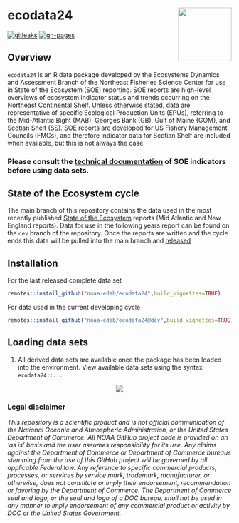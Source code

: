 
<!-- README.md is generated from README.Rmd. Please edit that file -->

# ecodata24 <img src="man/figures/ecodata24_logo.png" align="right" width="120" />

<!-- badges: start -->

[![gitleaks](https://github.com/NOAA-EDAB/ecodata24/actions/workflows/secretScan.yml/badge.svg)](https://github.com/NOAA-EDAB/ecodata24/actions/workflows/secretScan.yml)
[![gh-pages](https://github.com/NOAA-EDAB/ecodata24/actions/workflows/pkgdown.yml/badge.svg)](https://github.com/NOAA-EDAB/ecodata24/actions/workflows/pkgdown.yml)
<!-- badges: end -->

## Overview

`ecodata24` is an R data package developed by the Ecosystems Dynamics and
Assessment Branch of the Northeast Fisheries Science Center for use in
State of the Ecosystem (SOE) reporting. SOE reports are high-level
overviews of ecosystem indicator status and trends occurring on the
Northeast Continental Shelf. Unless otherwise stated, data are
representative of specific Ecological Production Units (EPUs), referring
to the Mid-Atlantic Bight (MAB), Georges Bank (GB), Gulf of Maine (GOM),
and Scotian Shelf (SS). SOE reports are developed for US Fishery
Management Councils (FMCs), and therefore indicator data for Scotian
Shelf are included when available, but this is not always the case.

### Please consult the [technical documentation](https://noaa-edab.github.io/tech-doc/) of SOE indicators before using data sets.

## State of the Ecosystem cycle

The main branch of this repository contains the data used in the most
recently published [State of the
Ecosystem](https://www.fisheries.noaa.gov/new-england-mid-atlantic/ecosystems/state-ecosystem-reports-northeast-us-shelf)
reports (Mid Atlantic and New England reports). Data for use in the
following years report can be found on the `dev` branch of the
repository. Once the reports are written and the cycle ends this data
will be pulled into the main branch and
[released](https://github.com/NOAA-EDAB/ecodata24/releases)

## Installation

For the last released complete data set

``` r
remotes::install_github("noaa-edab/ecodata24",build_vignettes=TRUE)
```

For data used in the current developing cycle

``` r
remotes::install_github("noaa-edab/ecodata24@dev",build_vignettes=TRUE)
```

## Loading data sets

1.  All derived data sets are available once the package has been loaded
    into the environment. View available data sets using the syntax
    `ecodata24::...`

<p align="center" width="645">
<img src="https://raw.githubusercontent.com/NOAA-EDAB/ecodata24/master/ecodata241.gif">
</p>

### Legal disclaimer

*This repository is a scientific product and is not official
communication of the National Oceanic and Atmospheric Administration, or
the United States Department of Commerce. All NOAA GitHub project code
is provided on an ‘as is’ basis and the user assumes responsibility for
its use. Any claims against the Department of Commerce or Department of
Commerce bureaus stemming from the use of this GitHub project will be
governed by all applicable Federal law. Any reference to specific
commercial products, processes, or services by service mark, trademark,
manufacturer, or otherwise, does not constitute or imply their
endorsement, recommendation or favoring by the Department of Commerce.
The Department of Commerce seal and logo, or the seal and logo of a DOC
bureau, shall not be used in any manner to imply endorsement of any
commercial product or activity by DOC or the United States Government.*
